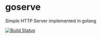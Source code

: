 # goserve
Simple HTTP Server implemented in golang

[![Build Status](https://cloud.drone.io/api/badges/artificerpi/goserve/status.svg)](https://cloud.drone.io/artificerpi/goserve)